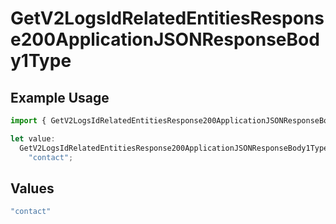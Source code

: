 # GetV2LogsIdRelatedEntitiesResponse200ApplicationJSONResponseBody1Type

## Example Usage

```typescript
import { GetV2LogsIdRelatedEntitiesResponse200ApplicationJSONResponseBody1Type } from "orq-poc-typescript-multi-env-version/models/operations";

let value:
  GetV2LogsIdRelatedEntitiesResponse200ApplicationJSONResponseBody1Type =
    "contact";
```

## Values

```typescript
"contact"
```